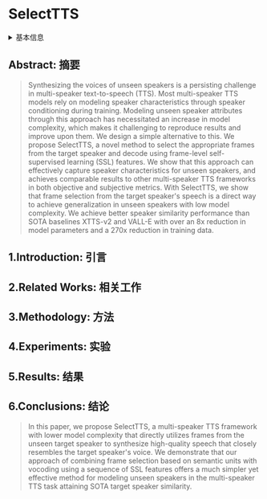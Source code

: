 # SelectTTS

<details>
<summary>基本信息</summary>

- 标题: SelectTTS: Synthesizing Anyone's Voice via Discrete Unit-Based Frame Selection
- 作者:
  - 01 [Ismail Rasim Ulgen](../../Authors/Ismail_Rasim_Ulgen.md)
  - 02 [Shreeram Suresh Chandra](../../Authors/Shreeram_Suresh_Chandra.md)
  - 03 [Junchen Lu](../../Authors/Junchen_Lu.md)
  - 04 [Berrak Sisman](../../Authors/Berrak_Sisman.md)
- 机构:
  - 机构 
- 时间:
  - 预印时间: 2024.08.30 ArXiv v1
  - 更新笔记: 2024.09.02
- 发表:
  - 期刊/会议 
- 链接:
  - [ArXiv](https://arxiv.org/abs/2408.17432)
  - [DOI]()
  - [Github]()
  - [Demo]()
  - [Scholar](https://scholar.google.com/scholar?cluster=)
- 标签:
  - ?
- 页数: ?
- 引用: ?
- 被引: ?
- 数据:
  - ? 
- 对比:
  - ?
- 复现:
  - ?

</details>

## Abstract: 摘要

> Synthesizing the voices of unseen speakers is a persisting challenge in multi-speaker text-to-speech (TTS). 
> Most multi-speaker TTS models rely on modeling speaker characteristics through speaker conditioning during training. 
> Modeling unseen speaker attributes through this approach has necessitated an increase in model complexity, which makes it challenging to reproduce results and improve upon them. 
> We design a simple alternative to this. 
> We propose SelectTTS, a novel method to select the appropriate frames from the target speaker and decode using frame-level self-supervised learning (SSL) features. 
> We show that this approach can effectively capture speaker characteristics for unseen speakers, and achieves comparable results to other multi-speaker TTS frameworks in both objective and subjective metrics. 
> With SelectTTS, we show that frame selection from the target speaker's speech is a direct way to achieve generalization in unseen speakers with low model complexity. 
> We achieve better speaker similarity performance than SOTA baselines XTTS-v2 and VALL-E with over an 8x reduction in model parameters and a 270x reduction in training data.

## 1.Introduction: 引言

## 2.Related Works: 相关工作

## 3.Methodology: 方法

## 4.Experiments: 实验

## 5.Results: 结果

## 6.Conclusions: 结论

> In this paper, we propose SelectTTS, a multi-speaker TTS framework with lower model complexity that directly utilizes frames from the unseen target speaker to synthesize high-quality speech that closely resembles the target speaker's voice. We demonstrate that our approach of combining frame selection based on semantic units with vocoding using a sequence of SSL features offers a much simpler yet effective method for modeling unseen speakers in the multi-speaker TTS task attaining SOTA target speaker similarity. 
